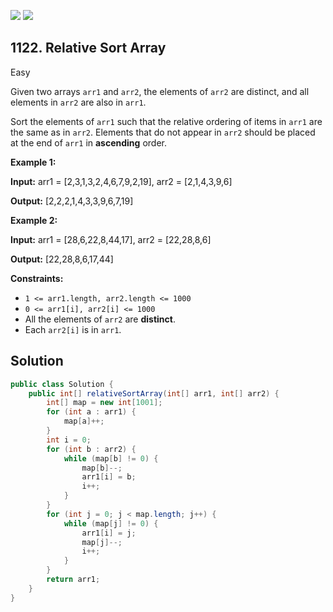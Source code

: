 [![](https://img.shields.io/github/stars/javadev/LeetCode-in-Java?label=Stars&style=flat-square)](https://github.com/javadev/LeetCode-in-Java)
[![](https://img.shields.io/github/forks/javadev/LeetCode-in-Java?label=Fork%20me%20on%20GitHub%20&style=flat-square)](https://github.com/javadev/LeetCode-in-Java/fork)

## 1122\. Relative Sort Array

Easy

Given two arrays `arr1` and `arr2`, the elements of `arr2` are distinct, and all elements in `arr2` are also in `arr1`.

Sort the elements of `arr1` such that the relative ordering of items in `arr1` are the same as in `arr2`. Elements that do not appear in `arr2` should be placed at the end of `arr1` in **ascending** order.

**Example 1:**

**Input:** arr1 = [2,3,1,3,2,4,6,7,9,2,19], arr2 = [2,1,4,3,9,6]

**Output:** [2,2,2,1,4,3,3,9,6,7,19]

**Example 2:**

**Input:** arr1 = [28,6,22,8,44,17], arr2 = [22,28,8,6]

**Output:** [22,28,8,6,17,44]

**Constraints:**

*   `1 <= arr1.length, arr2.length <= 1000`
*   `0 <= arr1[i], arr2[i] <= 1000`
*   All the elements of `arr2` are **distinct**.
*   Each `arr2[i]` is in `arr1`.

## Solution

```java
public class Solution {
    public int[] relativeSortArray(int[] arr1, int[] arr2) {
        int[] map = new int[1001];
        for (int a : arr1) {
            map[a]++;
        }
        int i = 0;
        for (int b : arr2) {
            while (map[b] != 0) {
                map[b]--;
                arr1[i] = b;
                i++;
            }
        }
        for (int j = 0; j < map.length; j++) {
            while (map[j] != 0) {
                arr1[i] = j;
                map[j]--;
                i++;
            }
        }
        return arr1;
    }
}
```